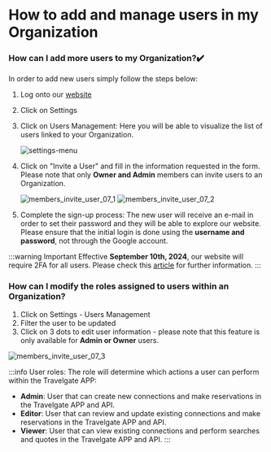 ﻿---
sidebar_position: 1
---

# How to add and manage users in my Organization

### How can I add more users to my Organization?✔️
In order to add new users simply follow the steps below:

1. Log onto our [website](https://www.travelgatex.com/)
1. Click on Settings
1. Click on Users Management: Here you will be able to visualize the list of users linked to your Organization.

	![settings-menu](https://storage.travelgate.com/kbase/settings-menu.jpg)

1. Click on "Invite a User" and fill in the information requested in the form. Please note that only **Owner and Admin** members can invite users to an Organization.

	![members_invite_user_07_1](https://storage.travelgate.com/kbase/members_invite_user_07_1.jpg)
	![members_invite_user_07_2](https://storage.travelgate.com/kbase/members_invite_user_07_2.jpg)

2. Complete the sign-up process: The new user will receive an e-mail in order to set their password and they will be able to explore our website. Please ensure that the initial login is done using the **username and password**, not through the Google account.

:::warning Important
Effective **September 10th, 2024**, our website will require 2FA for all users. Please check this [article](/kb/account-settings/your-account/two-factor-authentication) for further information.
:::

### How can I modify the roles assigned to users within an Organization?
1. Click on Settings - Users Management
1. Filter the user to be updated
1. Click on 3 dots to edit user information  - please note that this feature is only available for **Admin or Owner** users.

![members_invite_user_07_3](https://storage.travelgate.com/kbase/members_invite_user_07_3.jpg)

:::info User roles:
The role will determine which actions a user can perform within the Travelgate APP:
- **Admin**: User that can create new connections and make reservations in the Travelgate APP and API.
- **Editor**: User that can review and update existing connections and make reservations in the Travelgate APP and API.
- **Viewer**: User that can view existing connections and perform searches and quotes in the Travelgate APP and API.
:::